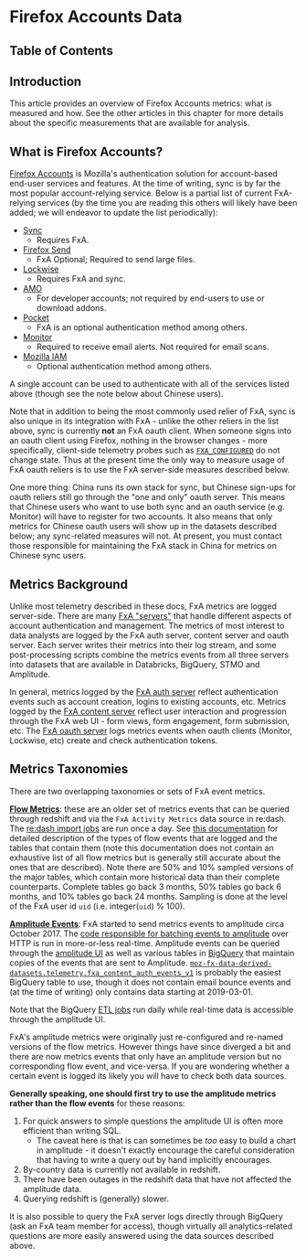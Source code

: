 # Firefox Accounts Data

## Table of Contents
<!-- toc -->

## Introduction

This article provides an overview of Firefox Accounts metrics: what is measured and how. See the other articles in this chapter for more details about the specific measurements that are available for analysis.

## What is Firefox Accounts?

[Firefox Accounts](https://www.mozilla.org/en-US/firefox/accounts/) is Mozilla's authentication solution for account-based end-user services and features. At the time of writing, sync is by far the most popular account-relying service. Below is a partial list of current FxA-relying services (by the time you are reading this others will likely have been added; we will endeavor to update the list periodically):

* [Sync](https://support.mozilla.org/en-US/kb/how-do-i-set-sync-my-computer)
    * Requires FxA.
* [Firefox Send](https://send.firefox.com/)
    * FxA Optional; Required to send large files.
* [Lockwise](https://lockwise.firefox.com/)
    * Requires FxA and sync.
* [AMO](https://addons.mozilla.org/en-US/firefox/)
    * For developer accounts; not required by end-users to use or download addons.
* [Pocket](https://getpocket.com/login/?ep=1)
    * FxA is an optional authentication method among others.
* [Monitor](http://monitor.firefox.com/)
    * Required to receive email alerts. Not required for email scans.
* [Mozilla IAM](https://wiki.mozilla.org/IAM/Frequently_asked_questions)
    * Optional authentication method among others.

A single account can be used to authenticate with all of the services listed above (though see the note below about Chinese users).

Note that in addition to being the most commonly used relier of FxA, sync is also unique in its integration with FxA - unlike the other reliers in the list above, sync is currently **not** an FxA oauth client. When someone signs into an oauth client using Firefox, nothing in the browser changes - more specifically, client-side telemetry probes such as [`FXA_CONFIGURED`](https://telemetry.mozilla.org/probe-dictionary/?detailView=histogram%2FFXA_CONFIGURED) do not change state. Thus at the present time the only way to measure usage of FxA oauth reliers is to use the FxA server-side measures described below.

One more thing: China runs its own stack for sync, but Chinese sign-ups for oauth reliers still go through the "one and only" oauth server. This means that Chinese users who want to use both sync and an oauth service (e.g. Monitor) will have to register for two accounts. It also means that only metrics for Chinese oauth users will show up in the datasets described below; any sync-related measures will not. At present, you must contact those responsible for maintaining the FxA stack in China for metrics on Chinese sync users.

## Metrics Background

Unlike most telemetry described in these docs, FxA metrics are logged server-side. There are many [FxA "servers"](https://github.com/mozilla/fxa/tree/master/packages) that handle different aspects of account authentication and management. The metrics of most interest to data analysts are logged by the FxA auth server, content server and oauth server. Each server writes their metrics into their log stream, and some post-processing scripts combine the metrics events from all three servers into datasets that are available in Databricks, BigQuery, STMO and Amplitude.

In general, metrics logged by the [FxA auth server](https://github.com/mozilla/fxa/tree/master/packages/fxa-auth-server) reflect authentication events such as account creation, logins to existing accounts, etc.
Metrics logged by the [FxA content server](https://github.com/mozilla/fxa/tree/master/packages/fxa-content-server) reflect user interaction and progression through the FxA web UI - form views, form engagement, form submission, etc.
The [FxA oauth server](https://github.com/mozilla/fxa/pull/3176) logs metrics events when oauth clients (Monitor, Lockwise, etc) create and check authentication tokens.

## Metrics Taxonomies

There are two overlapping taxonomies or sets of FxA event metrics.

[**Flow Metrics**](https://github.com/mozilla/fxa-auth-server/blob/master/docs/metrics-events.md): these are an older set of metrics events that can be queried through redshift and via the `FxA Activity Metrics` data source in re:dash. The [re:dash import jobs](https://github.com/mozilla/fxa-activity-metrics/) are run once a day. See [this documentation](https://github.com/mozilla/fxa-auth-server/blob/master/docs/metrics-events.md) for detailed description of the types of flow events that are logged and the tables that contain them (note this documentation does not contain an exhaustive list of all flow metrics but is generally still accurate about the ones that are described). Note there are 50% and 10% sampled versions of the major tables, which contain more historical data than their complete counterparts. Complete tables go back 3 months, 50% tables go back 6 months, and 10% tables go back 24 months. Sampling is done at the level of the FxA user id `uid` (i.e. integer(`uid`) % 100).

[**Amplitude Events**](https://analytics.amplitude.com/mozilla-corp/manage/project/178231/advanced/events): FxA started to send metrics events to amplitude circa October 2017. The [code responsible for batching events to amplitude](https://github.com/mozilla/fxa-amplitude-send) over HTTP is run in more-or-less real-time. Amplitude events can be queried through the [amplitude UI](https://analytics.amplitude.com/mozilla-corp/space/vj9qof9) as well as various tables in [BigQuery](https://console.cloud.google.com/bigquery?project=moz-fx-data-derived-datasets) that maintain copies of the events that are sent to Amplitude. [`moz-fx-data-derived-datasets.telemetry.fxa_content_auth_events_v1`](https://github.com/mozilla/bigquery-etl/blob/master/sql/telemetry/fxa_content_auth_events_v1/view.sql) is probably the easiest BigQuery table to use, though it does not contain email bounce events and (at the time of writing) only contains data starting at 2019-03-01.

Note that the BigQuery [ETL jobs](https://github.com/mozilla/bigquery-etl/tree/master/sql) run daily while real-time data is accessible through the amplitude UI.

FxA's amplitude metrics were originally just re-configured and re-named versions of the flow metrics. However things have since diverged a bit and there are now metrics events that only have an amplitude version but no corresponding flow event, and vice-versa. If you are wondering whether a certain event is logged its likely you will have to check both data sources.

**Generally speaking, one should first try to use the amplitude metrics rather than the flow events** for these reasons:
1. For quick answers to simple questions the amplitude UI is often more efficient than writing SQL.
    * The caveat here is that is can sometimes be *too* easy to build a chart in amplitude - it doesn't exactly encourage the careful consideration that having to write a query out by hand implicitly encourages.
2. By-country data is currently not available in redshift.
3. There have been outages in the redshift data that have not affected the amplitude data.
4. Querying redshift is (generally) slower.

It is also possible to query the FxA server logs directly through BigQuery (ask an FxA team member for access), though virtually all analytics-related questions are more easily answered using the data sources described above.
